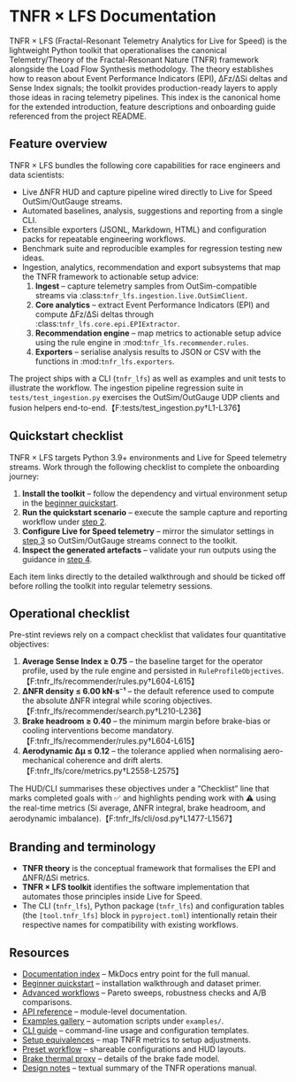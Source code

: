 # TNFR × LFS Documentation

TNFR × LFS (Fractal-Resonant Telemetry Analytics for Live for Speed) is the
lightweight Python toolkit that operationalises the canonical
Telemetry/Theory of the Fractal-Resonant Nature (TNFR) framework alongside the
Load Flow Synthesis methodology. The theory establishes how to reason about
Event Performance Indicators (EPI), ΔFz/ΔSi deltas and Sense Index signals; the
toolkit provides production-ready layers to apply those ideas in racing
telemetry pipelines. This index is the canonical home for the extended
introduction, feature descriptions and onboarding guide referenced from the
project README.

## Feature overview

TNFR × LFS bundles the following core capabilities for race engineers and data
scientists:

- Live ΔNFR HUD and capture pipeline wired directly to Live for Speed
  OutSim/OutGauge streams.
- Automated baselines, analysis, suggestions and reporting from a single CLI.
- Extensible exporters (JSONL, Markdown, HTML) and configuration packs for
  repeatable engineering workflows.
- Benchmark suite and reproducible examples for regression testing new ideas.
- Ingestion, analytics, recommendation and export subsystems that map the TNFR
  framework to actionable setup advice:
  1. **Ingest** – capture telemetry samples from OutSim-compatible streams via
     :class:`tnfr_lfs.ingestion.live.OutSimClient`.
  2. **Core analytics** – extract Event Performance Indicators (EPI) and
     compute ΔFz/ΔSi deltas through :class:`tnfr_lfs.core.epi.EPIExtractor`.
  3. **Recommendation engine** – map metrics to actionable setup advice using
     the rule engine in :mod:`tnfr_lfs.recommender.rules`.
  4. **Exporters** – serialise analysis results to JSON or CSV with the
     functions in :mod:`tnfr_lfs.exporters`.

The project ships with a CLI (`tnfr_lfs`) as well as examples and unit tests to
illustrate the workflow. The ingestion pipeline regression suite in
`tests/test_ingestion.py` exercises the OutSim/OutGauge UDP clients and fusion
helpers end-to-end.【F:tests/test_ingestion.py†L1-L376】

## Quickstart checklist

TNFR × LFS targets Python 3.9+ environments and Live for Speed telemetry
streams. Work through the following checklist to complete the onboarding
journey:

1. **Install the toolkit** – follow the dependency and virtual environment
   setup in the [beginner quickstart](tutorials.md#1-install-the-toolkit).
2. **Run the quickstart scenario** – execute the sample capture and reporting
   workflow under [step 2](tutorials.md#2-run-the-quickstart-scenario).
3. **Configure Live for Speed telemetry** – mirror the simulator settings in
   [step 3](tutorials.md#3-configure-live-for-speed-telemetry) so OutSim/OutGauge
   streams connect to the toolkit.
4. **Inspect the generated artefacts** – validate your run outputs using the
   guidance in [step 4](tutorials.md#4-inspect-the-generated-artefacts).

Each item links directly to the detailed walkthrough and should be ticked off
before rolling the toolkit into regular telemetry sessions.

## Operational checklist

Pre-stint reviews rely on a compact checklist that validates four
quantitative objectives:

1. **Average Sense Index ≥ 0.75** – the baseline target for the operator
   profile, used by the rule engine and persisted in
   `RuleProfileObjectives`.【F:tnfr_lfs/recommender/rules.py†L604-L615】
2. **ΔNFR density ≤ 6.00 kN·s⁻¹** – the default reference used to compute
   the absolute ΔNFR integral while scoring objectives.【F:tnfr_lfs/recommender/search.py†L210-L236】
3. **Brake headroom ≥ 0.40** – the minimum margin before brake-bias or
   cooling interventions become mandatory.【F:tnfr_lfs/recommender/rules.py†L604-L615】
4. **Aerodynamic Δμ ≤ 0.12** – the tolerance applied when normalising
   aero-mechanical coherence and drift alerts.【F:tnfr_lfs/core/metrics.py†L2558-L2575】

The HUD/CLI summarises these objectives under a “Checklist” line that marks
completed goals with ✅ and highlights pending work with ⚠️ using the
real-time metrics (Si average, ΔNFR integral, brake headroom, and
aerodynamic imbalance).【F:tnfr_lfs/cli/osd.py†L1477-L1567】

## Branding and terminology

- **TNFR theory** is the conceptual framework that formalises the EPI and
  ΔNFR/ΔSi metrics.
- **TNFR × LFS toolkit** identifies the software implementation that automates
  those principles inside Live for Speed.
- The CLI (``tnfr_lfs``), Python package (``tnfr_lfs``) and configuration
  tables (the ``[tool.tnfr_lfs]`` block in ``pyproject.toml``) intentionally
  retain their respective names for compatibility with existing workflows.

## Resources

- [Documentation index](index.md) – MkDocs entry point for the full manual.
- [Beginner quickstart](tutorials.md) – installation walkthrough and dataset
  primer.
- [Advanced workflows](advanced_workflows.md) – Pareto sweeps, robustness
  checks and A/B comparisons.
- [API reference](api_reference.md) – module-level documentation.
- [Examples gallery](examples.md) – automation scripts under ``examples/``.
- [CLI guide](cli.md) – command-line usage and configuration templates.
- [Setup equivalences](setup_equivalences.md) – map TNFR metrics to setup
  adjustments.
- [Preset workflow](presets.md) – shareable configurations and HUD layouts.
- [Brake thermal proxy](brake_thermal_proxy.md) – details of the brake fade
  model.
- [Design notes](DESIGN.md) – textual summary of the TNFR operations manual.
